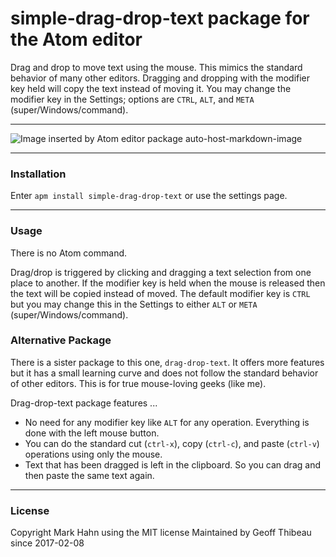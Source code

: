 # simple-drag-drop-text package for the Atom editor

Drag and drop to move text using the mouse. This mimics the standard behavior of many other editors.  Dragging and dropping with the modifier key held will copy the text instead of moving it. You may change the modifier key in the Settings; options are `CTRL`, `ALT`, and `META` (super/Windows/command).

---

![Image inserted by Atom editor package auto-host-markdown-image](http://i.imgur.com/A7IeEag.gif)

---

### Installation

Enter `apm install simple-drag-drop-text` or use the settings page.

---

### Usage

There is no Atom command.  

Drag/drop is triggered by clicking and dragging a text selection from one place to another. If the modifier key is held when the mouse is released then the text will be copied instead of moved. The default modifier key is `CTRL` but you may change this in the Settings to either `ALT` or `META` (super/Windows/command).

### Alternative Package

There is a sister package to this one, `drag-drop-text`.  It offers more features but it has a small learning curve and does not follow the standard behavior of other editors.  This is for true mouse-loving geeks (like me).

Drag-drop-text package features ...

- No need for any modifier key like `ALT` for any operation.  Everything is done with the left mouse button.
- You can do the standard cut (`ctrl-x`), copy (`ctrl-c`), and paste (`ctrl-v`) operations using only the mouse.
- Text that has been dragged is left in the clipboard.  So you can drag and then paste the same text again.

---

### License

Copyright Mark Hahn using the MIT license
Maintained by Geoff Thibeau since 2017-02-08
